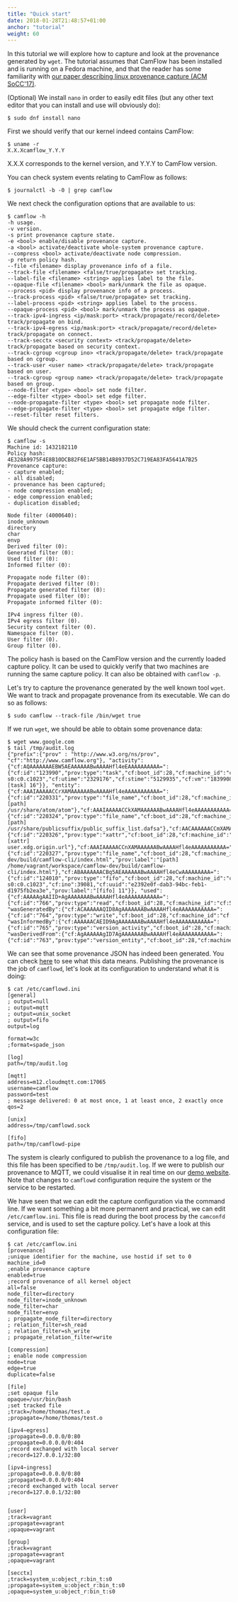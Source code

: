 ```yaml
---
title: "Quick start"
date: 2018-01-28T21:48:57+01:00
anchor: "tutorial"
weight: 60
---
```


In this tutorial we will explore how to capture and look at the provenance generated by `wget`. The tutorial assumes that CamFlow has been installed and is running on a Fedora machine, and that the reader has some familiarity with [our paper describing linux provenance capture (ACM SoCC'17)](https://github.com/CamFlow/publications/blob/master/2017socc.pdf).

(Optional) We install `nano` in order to easily edit files (but any other text editor that you can install and use will obviously do):
```
$ sudo dnf install nano
```

First we should verify that our kernel indeed contains CamFlow:
```
$ uname -r
X.X.Xcamflow_Y.Y.Y
```
X.X.X corresponds to the kernel version, and Y.Y.Y to CamFlow version.

You can check system events relating to CamFlow as follows:
```
$ journalctl -b -0 | grep camflow
```

We next check the configuration options that are available to us:
```
$ camflow -h
-h usage.
-v version.
-s print provenance capture state.
-e <bool> enable/disable provenance capture.
-a <bool> activate/deactivate whole-system provenance capture.
--compress <bool> activate/deactivate node compression.
-p return policy hash.
--file <filename> display provenance info of a file.
--track-file <filename> <false/true/propagate> set tracking.
--label-file <filename> <string> applies label to the file.
--opaque-file <filename> <bool> mark/unmark the file as opaque.
--process <pid> display provenance info of a process.
--track-process <pid> <false/true/propagate> set tracking.
--label-process <pid> <string> applies label to the process.
--opaque-process <pid> <bool> mark/unmark the process as opaque.
--track-ipv4-ingress <ip/mask:port> <track/propagate/record/delete> track/propagate on bind.
--track-ipv4-egress <ip/mask:port> <track/propagate/record/delete> track/propagate on connect.
--track-secctx <security context> <track/propagate/delete> track/propagate based on security context.
--track-cgroup <cgroup ino> <track/propagate/delete> track/propagate based on cgroup.
--track-user <user name> <track/propagate/delete> track/propagate based on user.
--track-cgroup <group name> <track/propagate/delete> track/propagate based on group.
--node-filter <type> <bool> set node filter.
--edge-filter <type> <bool> set edge filter.
--node-propagate-filter <type> <bool> set propagate node filter.
--edge-propagate-filter <type> <bool> set propagate edge filter.
--reset-filter reset filters.
```

We should check the current configuration state:
```
$ camflow -s
Machine id: 1432182110
Policy hash: 4E328A9975F4E8B10DCB82F6E1AF5BB14B8937D52C719EA83FA5641A7B25
Provenance capture:
- capture enabled;
- all disabled;
- provenance has been captured;
- node compression enabled;
- edge compression enabled;
- duplication disabled;

Node filter (4000640):
inode_unknown
directory
char
envp
Derived filter (0):
Generated filter (0):
Used filter (0):
Informed filter (0):

Propagate node filter (0):
Propagate derived filter (0):
Propagate generated filter (0):
Propagate used filter (0):
Propagate informed filter (0):

IPv4 ingress filter (0).
IPv4 egress filter (0).
Security context filter (0).
Namespace filter (0).
User filter (0).
Group filter (0).
```
The policy hash is based on the CamFlow version and the currently loaded capture policy. It can be used to quickly verify that two machines are running the same capture policy. It can also be obtained with `camflow -p`.

Let's try to capture the provenance generated by the well known tool `wget`. We want to track and propagate provenance from its executable. We can do so as follows:
```
$ sudo camflow --track-file /bin/wget true
```

If we run `wget`, we should be able to obtain some provenance data:
```
$ wget www.google.com
$ tail /tmp/audit.log
{"prefix":{"prov" : "http://www.w3.org/ns/prov", "cf":"http://www.camflow.org"}, "activity":{"cf:AQAAAAAAAEBW5AEAAAAAABwAAAAHfl4eEAAAAAAAAAA=":{"cf:id":"123990","prov:type":"task","cf:boot_id":28,"cf:machine_id":"cf:509509127","cf:version":16,"cf:date":"2017:09:25T21:11:46","cf:jiffies":"4296340808","cf:uid":1000,"cf:gid":1000,"cf:pid":2578,"cf:vpid":2578,"cf:utsns":4026531838,"cf:ipcns":4026531839,"cf:mntns":4026531840,"cf:pidns":4026531836,"cf:netns":4026531993,"cf:cgroupns":4026531835,"cf:secctx":"unconfined_u:unconfined_r:unconfined_t:s0-s0:c0.c1023","cf:utime":"2329176","cf:stime":"5129935","cf:vm":"1839908","cf:rss":"150492","cf:hw_vm":"1841252","cf:hw_rss":"222676","cf:rbytes":"6860800","cf:wbytes":"0","cf:cancel_wbytes":"0","prov:label":"[task] 16"}}, "entity":{"cf:AAAIAAAAACCrXAMAAAAAABwAAAAHfl4eAAAAAAAAAAA=":{"cf:id":"220331","prov:type":"file_name","cf:boot_id":28,"cf:machine_id":"cf:509509127","cf:version":0,"cf:date":"2017:09:25T21:11:46","cf:jiffies":"4296339739","cf:pathname":"/usr/share/atom/atom","prov:label":"[path] /usr/share/atom/atom"},"cf:AAAIAAAAACCkXAMAAAAAABwAAAAHfl4eAAAAAAAAAAA=":{"cf:id":"220324","prov:type":"file_name","cf:boot_id":28,"cf:machine_id":"cf:509509127","cf:version":0,"cf:date":"2017:09:25T21:11:46","cf:jiffies":"4296339724","cf:pathname":"/usr/share/publicsuffix/public_suffix_list.dafsa","prov:label":"[path] /usr/share/publicsuffix/public_suffix_list.dafsa"},"cf:AACAAAAAACCmXAMAAAAAABwAAAAHfl4eAAAAAAAAAAA=":{"cf:id":"220326","prov:type":"xattr","cf:boot_id":28,"cf:machine_id":"cf:509509127","cf:version":0,"cf:date":"2017:09:25T21:11:46","cf:jiffies":"4296339736","cf:name":"user.xdg.origin.url","cf:size":22,"cf:flags":"0x0","prov:label":"[xattr] user.xdg.origin.url"},"cf:AAAIAAAAACCnXAMAAAAAABwAAAAHfl4eAAAAAAAAAAA=":{"cf:id":"220327","prov:type":"file_name","cf:boot_id":28,"cf:machine_id":"cf:509509127","cf:version":0,"cf:date":"2017:09:25T21:11:46","cf:jiffies":"4296339736","cf:pathname":"/home/vagrant/workspace/camflow-dev/build/camflow-cli/index.html","prov:label":"[path] /home/vagrant/workspace/camflow-dev/build/camflow-cli/index.html"},"cf:ABAAAAAAACBq5AEAAAAAABwAAAAHfl4eCwAAAAAAAAA=":{"cf:id":"124010","prov:type":"fifo","cf:boot_id":28,"cf:machine_id":"cf:509509127","cf:version":11,"cf:date":"2017:09:25T21:11:46","cf:jiffies":"4296340808","cf:uid":1000,"cf:gid":1000,"cf:mode":"0x1180","cf:secctx":"unconfined_u:unconfined_r:unconfined_t:s0-s0:c0.c1023","cf:ino":39081,"cf:uuid":"e2392e0f-dab3-94bc-feb1-d1975fb2ea3e","prov:label":"[fifo] 11"}}, "used":{"cf:AAAAAgAAIID+AgAAAAAAABwAAAAHfl4eAAAAAAAAAAA=":{"cf:id":"766","prov:type":"read","cf:boot_id":28,"cf:machine_id":"cf:509509127","cf:date":"2017:09:25T21:11:46","cf:jiffies":"4296340808","prov:label":"read","cf:allowed":"true","prov:entity":"cf:ABAAAAAAACBq5AEAAAAAABwAAAAHfl4eCwAAAAAAAAA=","prov:activity":"cf:AQAAAAAAAEBW5AEAAAAAABwAAAAHfl4eEAAAAAAAAAA="}}, "wasGeneratedBy":{"cf:ACAAAAAAQID8AgAAAAAAABwAAAAHfl4eAAAAAAAAAAA=":{"cf:id":"764","prov:type":"write","cf:boot_id":28,"cf:machine_id":"cf:509509127","cf:date":"2017:09:25T21:11:46","cf:jiffies":"4296340808","prov:label":"write","cf:allowed":"true","prov:activity":"cf:AQAAAAAAAEBW5AEAAAAAABwAAAAHfl4eDwAAAAAAAAA=","prov:entity":"cf:ABAAAAAAACBq5AEAAAAAABwAAAAHfl4eCwAAAAAAAAA="}}, "wasInformedBy":{"cf:AAAAAACAEID9AgAAAAAAABwAAAAHfl4eAAAAAAAAAAA=":{"cf:id":"765","prov:type":"version_activity","cf:boot_id":28,"cf:machine_id":"cf:509509127","cf:date":"2017:09:25T21:11:46","cf:jiffies":"4296340808","prov:label":"version_activity","cf:allowed":"true","prov:informant":"cf:AQAAAAAAAEBW5AEAAAAAABwAAAAHfl4eDwAAAAAAAAA=","prov:informed":"cf:AQAAAAAAAEBW5AEAAAAAABwAAAAHfl4eEAAAAAAAAAA="}}, "wasDerivedFrom":{"cf:AgAAAAAAgID7AgAAAAAAABwAAAAHfl4eAAAAAAAAAAA=":{"cf:id":"763","prov:type":"version_entity","cf:boot_id":28,"cf:machine_id":"cf:509509127","cf:date":"2017:09:25T21:11:46","cf:jiffies":"4296340808","prov:label":"version_entity","cf:allowed":"true","prov:usedEntity":"cf:ABAAAAAAACBq5AEAAAAAABwAAAAHfl4eCgAAAAAAAAA=","prov:generatedEntity":"cf:ABAAAAAAACBq5AEAAAAAABwAAAAHfl4eCwAAAAAAAAA="}}}
```
We can see that some provenance JSON has indeed been generated. You can check [here](./w3c.md) to see what this data means. Publishing the provenance is the job of `camflowd`, let's look at its configuration to understand what it is doing:
```
$ cat /etc/camflowd.ini
[general]
; output=null
; output=mqtt
; output=unix_socket
; output=fifo
output=log

format=w3c
;format=spade_json

[log]
path=/tmp/audit.log

[mqtt]
address=m12.cloudmqtt.com:17065
username=camflow
password=test
; message delivered: 0 at most once, 1 at least once, 2 exactly once
qos=2

[unix]
address=/tmp/camflowd.sock

[fifo]
path=/tmp/camflowd-pipe
```
The system is clearly configured to publish the provenance to a log file, and this file has been specified to be `/tmp/audit.log`. If we were to publish our provenance to MQTT, we could visualise it in real time on our [demo website](http://camflow.org/demo). Note that changes to `camflowd` configuration require the system or the service to be restarted.

We have seen that we can edit the capture configuration via the command line. If we want something a bit more permanent and practical, we can edit `/etc/camflow.ini`. This file is read during the boot process by the `camconfd` service, and is used to set the capture policy. Let's have a look at this configuration file:
```
$ cat /etc/camflow.ini
[provenance]
;unique identifier for the machine, use hostid if set to 0
machine_id=0
;enable provenance capture
enabled=true
;record provenance of all kernel object
all=false
node_filter=directory
node_filter=inode_unknown
node_filter=char
node_filter=envp
; propagate_node_filter=directory
; relation_filter=sh_read
; relation_filter=sh_write
; propagate_relation_filter=write

[compression]
; enable node compression
node=true
edge=true
duplicate=false

[file]
;set opaque file
opaque=/usr/bin/bash
;set tracked file
;track=/home/thomas/test.o
;propagate=/home/thomas/test.o

[ipv4−egress]
;propagate=0.0.0.0/0:80
;propagate=0.0.0.0/0:404
;record exchanged with local server
;record=127.0.0.1/32:80

[ipv4−ingress]
;propagate=0.0.0.0/0:80
;propagate=0.0.0.0/0:404
;record exchanged with local server
;record=127.0.0.1/32:80


[user]
;track=vagrant
;propagate=vagrant
;opaque=vagrant

[group]
;track=vagrant
;propagate=vagrant
;opaque=vagrant

[secctx]
;track=system_u:object_r:bin_t:s0
;propagate=system_u:object_r:bin_t:s0
;opaque=system_u:object_r:bin_t:s0
```
